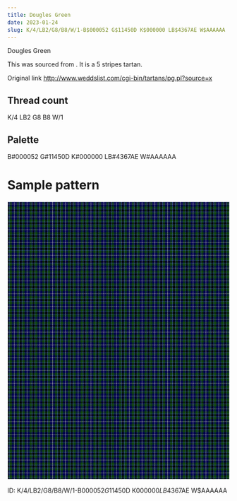 ```yaml
---
title: Dougles Green
date: 2023-01-24
slug: K/4/LB2/G8/B8/W/1-B$000052 G$11450D K$000000 LB$4367AE W$AAAAAA
---
```

Dougles Green

This was sourced from <no value>.  It is a 5 stripes tartan.

Original link http://www.weddslist.com/cgi-bin/tartans/pg.pl?source=x

## Thread count
K/4 LB2 G8 B8 W/1

## Palette
B#000052 G#11450D K#000000 LB#4367AE W#AAAAAA

# Sample pattern

![Tartan detail](tartan.png "K/4 LB2 G8 B8 W/1 tartan")

ID: K/4/LB2/G8/B8/W/1-B$000052 G$11450D K$000000 LB$4367AE W$AAAAAA